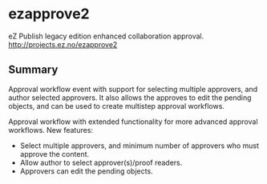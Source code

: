 ezapprove2
==========

eZ Publish legacy edition enhanced collaboration approval.
http://projects.ez.no/ezapprove2

Summary
-------

Approval workflow event with support for selecting multiple approvers, and
author selected approvers. It also allows the approves to edit the pending
objects, and can be used to create multistep approval workflows.

Approval workflow with extended functionality for more advanced approval
workflows. New features:

* Select multiple approvers, and minimum number of approvers who must approve the content.
* Allow author to select approver(s)/proof readers.
* Approvers can edit the pending objects.
